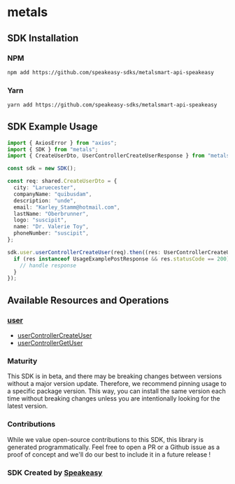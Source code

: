 # metals

<!-- Start SDK Installation -->
## SDK Installation

### NPM

```bash
npm add https://github.com/speakeasy-sdks/metalsmart-api-speakeasy
```

### Yarn

```bash
yarn add https://github.com/speakeasy-sdks/metalsmart-api-speakeasy
```
<!-- End SDK Installation -->

## SDK Example Usage
<!-- Start SDK Example Usage -->
```typescript
import { AxiosError } from "axios";
import { SDK } from "metals";
import { CreateUserDto, UserControllerCreateUserResponse } from "metals/dist/sdk/models/operations";

const sdk = new SDK();

const req: shared.CreateUserDto = {
  city: "Laruecester",
  companyName: "quibusdam",
  description: "unde",
  email: "Karley_Stamm@hotmail.com",
  lastName: "Oberbrunner",
  logo: "suscipit",
  name: "Dr. Valerie Toy",
  phoneNumber: "suscipit",
};

sdk.user.userControllerCreateUser(req).then((res: UserControllerCreateUserResponse | AxiosError) => {
  if (res instanceof UsageExamplePostResponse && res.statusCode == 200) {
    // handle response
  }
});
```
<!-- End SDK Example Usage -->

<!-- Start SDK Available Operations -->
## Available Resources and Operations


### [user](docs/user/README.md)

* [userControllerCreateUser](docs/user/README.md#usercontrollercreateuser)
* [userControllerGetUser](docs/user/README.md#usercontrollergetuser)
<!-- End SDK Available Operations -->

### Maturity

This SDK is in beta, and there may be breaking changes between versions without a major version update. Therefore, we recommend pinning usage
to a specific package version. This way, you can install the same version each time without breaking changes unless you are intentionally
looking for the latest version.

### Contributions

While we value open-source contributions to this SDK, this library is generated programmatically.
Feel free to open a PR or a Github issue as a proof of concept and we'll do our best to include it in a future release !

### SDK Created by [Speakeasy](https://docs.speakeasyapi.dev/docs/using-speakeasy/client-sdks)

